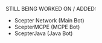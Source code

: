 STILL BEING WORKED ON / ADDED:

- Scepter Network (Main Bot)
- ScepterMCPE (MCPE Bot)
- ScepterJava (Java Bot)